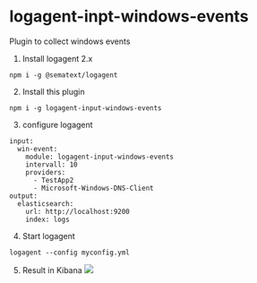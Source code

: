 # logagent-inpt-windows-events

Plugin to collect windows events 

1. Install logagent 2.x 

```
npm i -g @sematext/logagent
```

2. Install this plugin 
```
npm i -g logagent-input-windows-events  
```
3. configure logagent 

```
input:
  win-event:
    module: logagent-input-windows-events 
    intervall: 10
    providers: 
      - TestApp2
      - Microsoft-Windows-DNS-Client
output:
  elasticsearch:
    url: http://localhost:9200
    index: logs
```

4. Start logagent

```
logagent --config myconfig.yml
```

5. Result in Kibana
![](https://sematext.com/wp-content/uploads/2016/12/Bildschirmfoto-2016-12-02-um-21.44.27.png)


